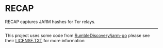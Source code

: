 # RECAP

RECAP captures JARM hashes for Tor relays.

---

This project uses some code from [RumbleDiscovery/jarm-go](https://github.com/RumbleDiscovery/jarm-go) please see their [LICENSE.TXT](https://github.com/RumbleDiscovery/jarm-go/blob/main/LICENSE.txt) for more information